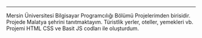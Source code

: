 ********
Mersin Üniversitesi Bilgisayar Programcılığı Bölümü Projelerimden birisidir.
Projede Malatya şehrini tanıtmaktayım. Türistlik yerler, oteller, yemekleri vb.
Projemi HTML CSS ve Basit JS codları ile oluşturdum.
